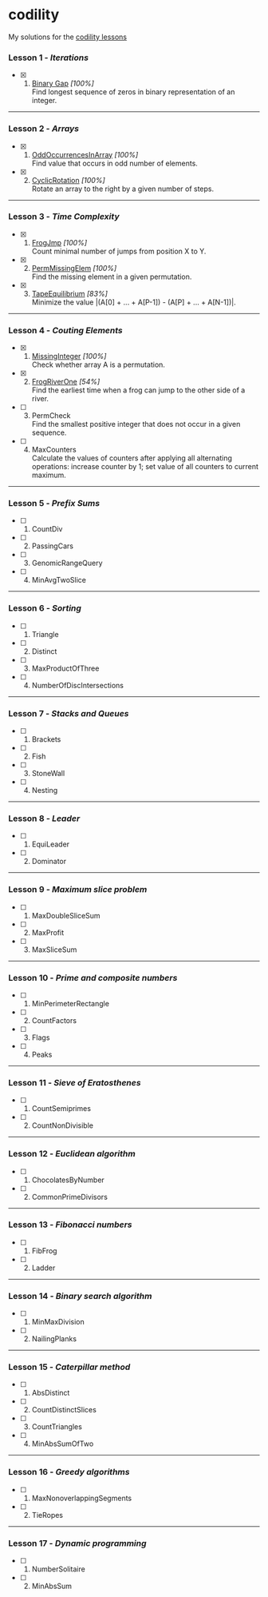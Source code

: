 # codility
My solutions for the [codility lessons](https://codility.com/programmers/lessons)


### Lesson 1 - _Iterations_
- [x] 1. [Binary Gap](https://codility.com/demo/results/trainingB9U8TT-M52/) _[100%]_  
Find longest sequence of zeros in binary representation of an integer.

---

### Lesson 2 - _Arrays_
- [x] 1. [OddOccurrencesInArray](https://codility.com/demo/results/trainingGHYDFW-A79/) _[100%]_  
Find value that occurs in odd number of elements.

- [x] 2. [CyclicRotation](https://codility.com/demo/results/trainingBNH3M2-786/) _[100%]_  
Rotate an array to the right by a given number of steps.

---

### Lesson 3 - _Time Complexity_
- [x] 1. [FrogJmp](https://codility.com/demo/results/training8KPF38-YJK/) _[100%]_  
Count minimal number of jumps from position X to Y.

- [x] 2. [PermMissingElem](https://codility.com/demo/results/trainingFQZA7Q-R7F/) _[100%]_  
Find the missing element in a given permutation.

- [x] 3. [TapeEquilibrium](https://codility.com/demo/results/trainingMPDUY8-W2B/) _[83%]_  
Minimize the value |(A[0] + ... + A[P-1]) - (A[P] + ... + A[N-1])|.

---

### Lesson 4 - _Couting Elements_
- [x] 1. [MissingInteger](https://codility.com/demo/results/trainingR6QPGR-RG2/) _[100%]_  
Check whether array A is a permutation.

- [x] 2. [FrogRiverOne](https://codility.com/demo/results/trainingJQBZWX-DHY/) _[54%]_  
Find the earliest time when a frog can jump to the other side of a river.

- [ ] 3. PermCheck  
Find the smallest positive integer that does not occur in a given sequence.

- [ ] 4. MaxCounters  
Calculate the values of counters after applying all alternating operations: increase counter by 1; set value of all counters to current maximum.

---

### Lesson 5 - _Prefix Sums_
- [ ] 1. CountDiv

- [ ] 2. PassingCars

- [ ] 3. GenomicRangeQuery 

- [ ] 4. MinAvgTwoSlice 

---

### Lesson 6 - _Sorting_
- [ ] 1. Triangle

- [ ] 2. Distinct 

- [ ] 3. MaxProductOfThree  

- [ ] 4. NumberOfDiscIntersections  

---

### Lesson 7 - _Stacks and Queues_
- [ ] 1. Brackets 

- [ ] 2. Fish 

- [ ] 3. StoneWall  

- [ ] 4. Nesting  

---

### Lesson 8 - _Leader_
- [ ] 1. EquiLeader 

- [ ] 2. Dominator 

---

### Lesson 9 - _Maximum slice problem_
- [ ] 1. MaxDoubleSliceSum 

- [ ] 2. MaxProfit 

- [ ] 3.  MaxSliceSum 

---

### Lesson 10 - _Prime and composite numbers_
- [ ] 1. MinPerimeterRectangle 

- [ ] 2. CountFactors 

- [ ] 3. Flags 

- [ ] 4. Peaks 

---

### Lesson 11 - _Sieve of Eratosthenes_
- [ ] 1. CountSemiprimes 

- [ ] 2. CountNonDivisible 
 
---

### Lesson 12 - _Euclidean algorithm_
- [ ] 1. ChocolatesByNumber 

- [ ] 2. CommonPrimeDivisors 
 
---

### Lesson 13 - _Fibonacci numbers_
- [ ] 1. FibFrog 

- [ ] 2. Ladder 
 
---

### Lesson 14 - _Binary search algorithm_
- [ ] 1. MinMaxDivision 

- [ ] 2. NailingPlanks 
 
---

### Lesson 15 - _Caterpillar method_
- [ ] 1. AbsDistinct 

- [ ] 2. CountDistinctSlices 

- [ ] 3. CountTriangles 

- [ ] 4. MinAbsSumOfTwo 
 
---

### Lesson 16 - _Greedy algorithms_
- [ ] 1. MaxNonoverlappingSegments 

- [ ] 2. TieRopes 
 
---

### Lesson 17 - _Dynamic programming_
- [ ] 1. NumberSolitaire 

- [ ] 2. MinAbsSum 
